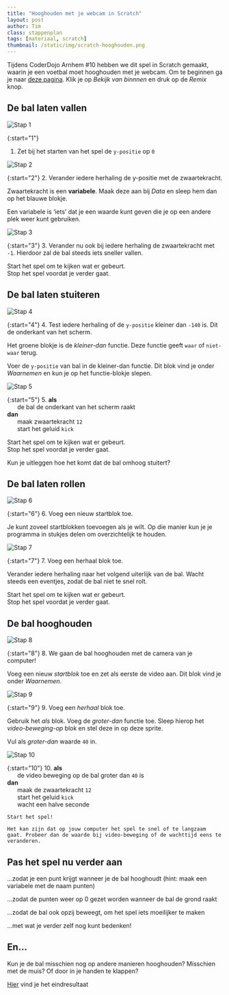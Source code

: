 ```yaml
---
title: "Hooghouden met je webcam in Scratch"
layout: post
author: Tim
class: stappenplan
tags: [materiaal, scratch]
thumbnail: /static/img/scratch-hooghouden.png
---
```

Tijdens CoderDojo Arnhem #10 hebben we dit spel in Scratch gemaakt, waarin je een voetbal moet hooghouden met je webcam. Om te beginnen ga je naar [deze pagina](https://scratch.mit.edu/projects/161097847). Klik je op *Bekijk van binnnen* en druk op de *Remix* knop.

De bal laten vallen
-------------------

![Stap 1](/static/img/blog/2017-05-20-scratch-hooghouden/scratch-hooghouden-1.svg)

{:start="1"}
1. Zet bij het starten van het spel de `y-positie` op `0`

![Stap 2](/static/img/blog/2017-05-20-scratch-hooghouden/scratch-hooghouden-2.svg)

{:start="2"}
2. Verander iedere herhaling de y-positie met de zwaartekracht.

   Zwaartekracht is een **variabele**. Maak deze aan bij *Data* en sleep hem dan op het blauwe blokje.

   Een variabele is ‘iets’ dat je een waarde kunt geven die je op een andere plek weer kunt gebruiken.

![Stap 3](/static/img/blog/2017-05-20-scratch-hooghouden/scratch-hooghouden-3.svg)

{:start="3"}
3. Verander nu ook bij iedere herhaling de zwaartekracht met `-1`. Hierdoor zal de bal steeds iets sneller vallen.

   Start het spel om te kijken wat er gebeurt.
   <br/>Stop het spel voordat je verder gaat.

De bal laten stuiteren
----------------------

![Stap 4](/static/img/blog/2017-05-20-scratch-hooghouden/scratch-hooghouden-4.svg)

{:start="4"}
4. Test iedere herhaling of de `y-positie` kleiner dan `-140` is. Dit de onderkant van het scherm.

   Het groene blokje is de _kleiner-dan_ functie. Deze functie geeft `waar` of `niet-waar` terug.

   Voer de `y-positie` van bal in de kleiner-dan functie. Dit blok vind je onder *Waarnemen* en kun je op het functie-blokje slepen.

![Stap 5](/static/img/blog/2017-05-20-scratch-hooghouden/scratch-hooghouden-5.svg)

{:start="5"}
5. **als**
   <br/>&nbsp;&nbsp;&nbsp;&nbsp;&nbsp;&nbsp;de bal de onderkant van het scherm raakt
   <br/>**dan**
   <br/>&nbsp;&nbsp;&nbsp;&nbsp;&nbsp;&nbsp;maak zwaartekracht `12`
   <br/>&nbsp;&nbsp;&nbsp;&nbsp;&nbsp;&nbsp;start het geluid `kick`

   Start het spel om te kijken wat er gebeurt.
   <br/>Stop het spel voordat je verder gaat.

   Kun je uitleggen hoe het komt dat de bal omhoog stuitert?

De bal laten rollen
-------------------

![Stap 6](/static/img/blog/2017-05-20-scratch-hooghouden/scratch-hooghouden-6.svg)

{:start="6"}
6. Voeg een nieuw startblok toe.

   Je kunt zoveel startblokken toevoegen als je wilt. Op die manier kun je je programma in stukjes delen om overzichtelijk te houden.

![Stap 7](/static/img/blog/2017-05-20-scratch-hooghouden/scratch-hooghouden-7.svg)

{:start="7"}
7. Voeg een herhaal blok toe.

   Verander iedere herhaling naar het volgend uiterlijk van de bal. Wacht steeds een eventjes, zodat de bal niet te snel rolt.

   Start het spel om te kijken wat er gebeurt.
   <br/>Stop het spel voordat je verder gaat.

De bal hooghouden
-----------------
![Stap 8](/static/img/blog/2017-05-20-scratch-hooghouden/scratch-hooghouden-8.svg)

{:start="8"}
8. We gaan de bal hooghouden met de camera van je computer!

   Voeg een nieuw *startblok* toe en zet als eerste de video aan. Dit blok vind je onder *Waarnemen*.

![Stap 9](/static/img/blog/2017-05-20-scratch-hooghouden/scratch-hooghouden-9.svg)

{:start="9"}
9. Voeg een *herhaal* blok toe.

   Gebruik het *als* blok. Voeg de *groter-dan* functie toe. Sleep hierop het *video-beweging-op* blok en stel deze in op deze sprite.

   Vul als *groter-dan* waarde `40` in.

![Stap 10](/static/img/blog/2017-05-20-scratch-hooghouden/scratch-hooghouden-10.svg)

{:start="10"}
10. **als**
    <br/>&nbsp;&nbsp;&nbsp;&nbsp;&nbsp;&nbsp;de video beweging op de bal groter dan `40` is
    <br/>**dan**
    <br/>&nbsp;&nbsp;&nbsp;&nbsp;&nbsp;&nbsp;maak de zwaartekracht `12`
    <br/>&nbsp;&nbsp;&nbsp;&nbsp;&nbsp;&nbsp;start het geluid `kick`
    <br/>&nbsp;&nbsp;&nbsp;&nbsp;&nbsp;&nbsp;wacht een halve seconde

    Start het spel!

    Het kan zijn dat op jouw computer het spel te snel of te langzaam gaat. Probeer dan de waarde bij video-beweging of de wachttijd eens te veranderen.

Pas het spel nu verder aan
--------------------------

...zodat je een punt krijgt wanneer je de bal hooghoudt (hint: maak een variabele met de naam punten)

...zodat de punten weer op 0 gezet worden wanneer de bal de grond raakt

...zodat de bal ook opzij beweegt, om het spel iets moeilijker te maken

...met wat je verder zelf nog kunt bedenken!

En...
-----
Kun je de bal misschien nog op andere manieren hooghouden? Misschien met de muis? Of door in je handen te klappen?

[Hier](https://scratch.mit.edu/projects/159041671) vind je het eindresultaat